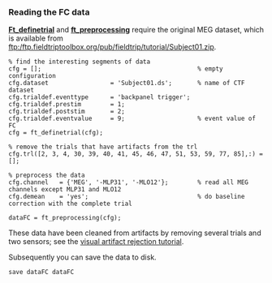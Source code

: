 ### Reading the FC data

**[Ft_definetrial](/reference/ft_definetrial)** and **[ft_preprocessing](/reference/ft_preprocessing)** require the original MEG dataset, which is available from [ftp:/ftp.fieldtriptoolbox.org/pub/fieldtrip/tutorial/Subject01.zip](ftp://ftp.fieldtriptoolbox.org/pub/fieldtrip/tutorial/Subject01.zip).

	
	% find the interesting segments of data
	cfg = [];                                           % empty configuration
	cfg.dataset                 = 'Subject01.ds';       % name of CTF dataset  
	cfg.trialdef.eventtype      = 'backpanel trigger';
	cfg.trialdef.prestim        = 1;
	cfg.trialdef.poststim       = 2;
	cfg.trialdef.eventvalue     = 9;                    % event value of FC
	cfg = ft_definetrial(cfg);            
	  
	% remove the trials that have artifacts from the trl
	cfg.trl([2, 3, 4, 30, 39, 40, 41, 45, 46, 47, 51, 53, 59, 77, 85],:) = [];
	
	% preprocess the data
	cfg.channel   = {'MEG', '-MLP31', '-MLO12'};        % read all MEG channels except MLP31 and MLO12
	cfg.demean    = 'yes';                              % do baseline correction with the complete trial
	
	dataFC = ft_preprocessing(cfg);

These data have been cleaned from artifacts by removing several trials and two sensors; see the [visual artifact rejection tutorial](/tutorial/visual_artifact_rejection).

Subsequently you can save the data to disk. 

    save dataFC dataFC

